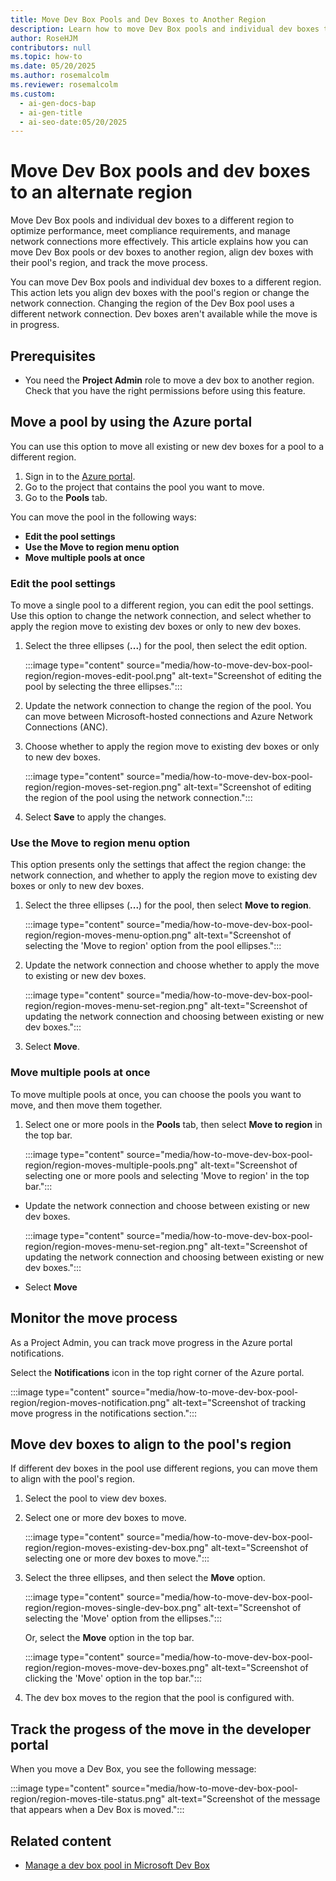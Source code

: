 ```yaml
---
title: Move Dev Box Pools and Dev Boxes to Another Region
description: Learn how to move Dev Box pools and individual dev boxes to a different region, align dev boxes with pool regions, and manage network connections in Microsoft Dev Box.
author: RoseHJM
contributors: null
ms.topic: how-to
ms.date: 05/20/2025
ms.author: rosemalcolm
ms.reviewer: rosemalcolm
ms.custom:
  - ai-gen-docs-bap
  - ai-gen-title
  - ai-seo-date:05/20/2025
---
```


# Move Dev Box pools and dev boxes to an alternate region

Move Dev Box pools and individual dev boxes to a different region to optimize performance, meet compliance requirements, and manage network connections more effectively. This article explains how you can move Dev Box pools or dev boxes to another region, align dev boxes with their pool's region, and track the move process.

You can move Dev Box pools and individual dev boxes to a different region. This action lets you align dev boxes with the pool's region or change the network connection. Changing the region of the Dev Box pool uses a different network connection. Dev boxes aren't available while the move is in progress.

## Prerequisites
- You need the **Project Admin** role to move a dev box to another region. Check that you have the right permissions before using this feature.

## Move a pool by using the Azure portal

You can use this option to move all existing or new dev boxes for a pool to a different region.

1. Sign in to the [Azure portal](https://portal.azure.com).
1. Go to the project that contains the pool you want to move.
1. Go to the **Pools** tab.

You can move the pool in the following ways:
- **Edit the pool settings**
- **Use the Move to region menu option**
- **Move multiple pools at once**

### Edit the pool settings

To move a single pool to a different region, you can edit the pool settings. Use this option to change the network connection, and select whether to apply the region move to existing dev boxes or only to new dev boxes.

1. Select the three ellipses (**...**) for the pool, then select the edit option.
  
   :::image type="content" source="media/how-to-move-dev-box-pool-region/region-moves-edit-pool.png" alt-text="Screenshot of editing the pool by selecting the three ellipses.":::

1. Update the network connection to change the region of the pool. You can move between Microsoft-hosted connections and Azure Network Connections (ANC).

1. Choose whether to apply the region move to existing dev boxes or only to new dev boxes.
  
   :::image type="content" source="media/how-to-move-dev-box-pool-region/region-moves-set-region.png" alt-text="Screenshot of editing the region of the pool using the network connection.":::

1. Select **Save** to apply the changes.

### Use the **Move to region** menu option
This option presents only the settings that affect the region change: the network connection, and whether to apply the region move to existing dev boxes or only to new dev boxes.

1. Select the three ellipses (**...**) for the pool, then select **Move to region**.
  
   :::image type="content" source="media/how-to-move-dev-box-pool-region/region-moves-menu-option.png" alt-text="Screenshot of selecting the 'Move to region' option from the pool ellipses.":::

1. Update the network connection and choose whether to apply the move to existing or new dev boxes.
  
   :::image type="content" source="media/how-to-move-dev-box-pool-region/region-moves-menu-set-region.png" alt-text="Screenshot of updating the network connection and choosing between existing or new dev boxes.":::
  
1. Select **Move**.

### Move multiple pools at once
To move multiple pools at once, you can choose the pools you want to move, and then move them together. 

1. Select one or more pools in the **Pools** tab, then select **Move to region** in the top bar.

   :::image type="content" source="media/how-to-move-dev-box-pool-region/region-moves-multiple-pools.png" alt-text="Screenshot of selecting one or more pools and selecting 'Move to region' in the top bar.":::

  - Update the network connection and choose between existing or new dev boxes.

    :::image type="content" source="media/how-to-move-dev-box-pool-region/region-moves-menu-set-region.png" alt-text="Screenshot of updating the network connection and choosing between existing or new dev boxes.":::

  - Select **Move**

## Monitor the move process
As a Project Admin, you can track move progress in the Azure portal notifications.

Select the **Notifications** icon in the top right corner of the Azure portal.
  
   :::image type="content" source="media/how-to-move-dev-box-pool-region/region-moves-notification.png" alt-text="Screenshot of tracking move progress in the notifications section.":::

## Move dev boxes to align to the pool's region

If different dev boxes in the pool use different regions, you can move them to align with the pool's region.  

1. Select the pool to view dev boxes.

1. Select one or more dev boxes to move.
  
   :::image type="content" source="media/how-to-move-dev-box-pool-region/region-moves-existing-dev-box.png" alt-text="Screenshot of selecting one or more dev boxes to move.":::
  
1. Select the three ellipses, and then select the **Move** option.

   :::image type="content" source="media/how-to-move-dev-box-pool-region/region-moves-single-dev-box.png" alt-text="Screenshot of selecting the 'Move' option from the ellipses.":::

   Or, select the **Move** option in the top bar.
 
   :::image type="content" source="media/how-to-move-dev-box-pool-region/region-moves-move-dev-boxes.png" alt-text="Screenshot of clicking the 'Move' option in the top bar.":::
  
1. The dev box moves to the region that the pool is configured with.

## Track the progess of the move in the developer portal

When you move a Dev Box, you see the following message:
  
   :::image type="content" source="media/how-to-move-dev-box-pool-region/region-moves-tile-status.png" alt-text="Screenshot of the message that appears when a Dev Box is moved.":::

## Related content

- [Manage a dev box pool in Microsoft Dev Box](how-to-manage-dev-box-pools.md)